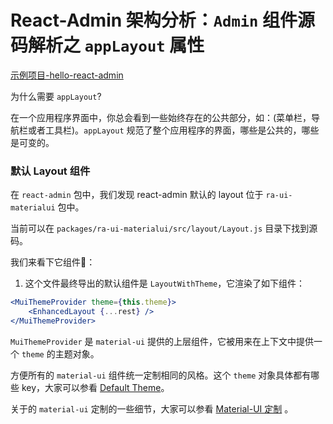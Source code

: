 # React-Admin 架构分析：`Admin` 组件源码解析之 `appLayout` 属性

[示例项目-hello-react-admin](https://github.com/Kirk-Wang/hello-react-admin)

为什么需要 `appLayout`?

在一个应用程序界面中，你总会看到一些始终存在的公共部分，如：(菜单栏，导航栏或者工具栏)。`appLayout` 规范了整个应用程序的界面，哪些是公共的，哪些是可变的。

### 默认 Layout 组件

在 `react-admin` 包中，我们发现 react-admin 默认的 layout 位于 `ra-ui-materialui` 包中。

当前可以在 `packages/ra-ui-materialui/src/layout/Layout.js` 目录下找到源码。

我们来看下它组件🌲：

1. 这个文件最终导出的默认组件是 `LayoutWithTheme`，它渲染了如下组件：

```jsx
<MuiThemeProvider theme={this.theme}>
    <EnhancedLayout {...rest} />
</MuiThemeProvider>
```

`MuiThemeProvider` 是 `material-ui` 提供的上层组件，它被用来在上下文中提供一个 `theme` 的主题对象。

方便所有的 `material-ui` 组件统一定制相同的风格。这个 `theme` 对象具体都有哪些 key，大家可以参看 [Default Theme](https://material-ui.com/customization/default-theme/)。

关于的 `material-ui` 定制的一些细节，大家可以参看 [Material-UI 定制](https://github.com/Kirk-Wang/react-admin-app) 。
